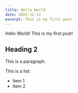 ```yaml
---
title: Hello World
date: 2022-12-12
excerpt: This is my first post
---
```


Hello World! This is my first post!

## Heading 2

This is a paragraph.

This is a list:

- Item 1
- Item 2
